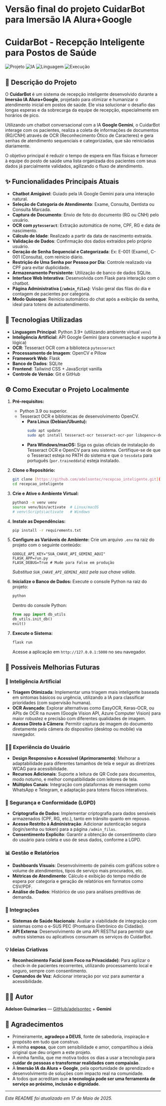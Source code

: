 # Versão final do projeto CuidarBot para Imersão IA Alura+Google
# CuidarBot - Recepção Inteligente para Postos de Saúde

![Projeto](https://img.shields.io/badge/Projeto-CuidarBot-green?style=for-the-badge&logo=leaflet)
![IA](https://img.shields.io/badge/IA-Google%20Gemini-blue?style=for-the-badge&logo=google)
![Linguagem](https://img.shields.io/badge/Python-3.9%2B-yellow?style=for-the-badge&logo=python)
![Execução](https://img.shields.io/badge/Executado_em-Google%20Colab%20%7C%20Local-orange?style=for-the-badge&logo=googlecolab)
## 📝 Descrição do Projeto

O **CuidarBot** é um sistema de recepção inteligente desenvolvido durante a **Imersão IA Alura+Google**, projetado para otimizar e humanizar o atendimento inicial em postos de saúde. Ele visa solucionar o desafio das longas esperas e da sobrecarga da equipe de recepção, especialmente em horários de pico.

Utilizando um chatbot conversacional com a IA **Google Gemini**, o CuidarBot interage com os pacientes, realiza a coleta de informações de documentos (RG/CNH) através de OCR (Reconhecimento Ótico de Caracteres) e gera senhas de atendimento sequenciais e categorizadas, que são reiniciadas diariamente.

O objetivo principal é reduzir o tempo de espera em filas físicas e fornecer à equipe do posto de saúde uma lista organizada dos pacientes com seus dados já parcialmente validados, agilizando o fluxo de atendimento.

## ✨ Funcionalidades Principais Atuais

* **Chatbot Amigável**: Guiado pela IA Google Gemini para uma interação natural.
* **Seleção de Categoria de Atendimento**: Exame, Consulta, Dentista ou Consulta Marcada.
* **Captura de Documento**: Envio de foto do documento (RG ou CNH) pelo usuário.
* **OCR com `pytesseract`**: Extração automática de nome, CPF, RG e data de nascimento.
* **Cálculo de Idade**: Realizado a partir da data de nascimento extraída.
* **Validação de Dados**: Confirmação dos dados extraídos pelo próprio usuário.
* **Geração de Senha Sequencial e Categorizada**: Ex: E-001 (Exame), C-001 (Consulta), com reinício diário.
* **Restrição de Uma Senha por Pessoa por Dia**: Controle realizado via CPF para evitar duplicidade.
* **Armazenamento Persistente**: Utilização de banco de dados SQLite.
* **Interface Web Interativa**: Desenvolvida com Flask para interação com o chatbot.
* **Página Administrativa (`/admin_filas`)**: Visão geral das filas do dia e contagem de pacientes por categoria.
* **Modo Quiosque**: Reinício automático do chat após a exibição da senha, ideal para totens de autoatendimento.

## 🚀 Tecnologias Utilizadas

* **Linguagem Principal**: Python 3.9+ (utilizando ambiente virtual `venv`)
* **Inteligência Artificial**: API Google Gemini (para conversação e suporte à lógica)
* **OCR**: Tesseract OCR com a biblioteca `pytesseract`
* **Processamento de Imagem**: OpenCV e Pillow
* **Framework Web**: Flask
* **Banco de Dados**: SQLite
* **Frontend**: Tailwind CSS + JavaScript vanilla
* **Controle de Versão**: Git e GitHub

## ⚙️ Como Executar o Projeto Localmente

1.  **Pré-requisitos:**
    * Python 3.9 ou superior.
    * Tesseract OCR e bibliotecas de desenvolvimento OpenCV.
        * **Para Linux (Debian/Ubuntu):**
            ```bash
            sudo apt update
            sudo apt install tesseract-ocr tesseract-ocr-por libopencv-dev python3-opencv
            ```
        * **Para Windows/macOS:** Siga os guias oficiais de instalação do Tesseract OCR e OpenCV para seu sistema. Certifique-se de que o Tesseract esteja no PATH do sistema e que o `tessdata` para português (`por.traineddata`) esteja instalado.

2.  **Clone o Repositório:**
    ```bash
    git clone [https://github.com/adelsontec/recepcao_inteligente.git](https://github.com/adelsontec/recepcao_inteligente.git)
    cd recepcao_inteligente
    ```

3.  **Crie e Ative o Ambiente Virtual:**
    ```bash
    python3 -m venv venv
    source venv/bin/activate  # Linux/macOS
    # venv\Scripts\activate   # Windows
    ```

4.  **Instale as Dependências:**
    ```bash
    pip install -r requirements.txt
    ```

5.  **Configure as Variáveis de Ambiente:**
    Crie um arquivo `.env` na raiz do projeto com o seguinte conteúdo:
    ```env
    GOOGLE_API_KEY="SUA_CHAVE_API_GEMINI_AQUI"
    FLASK_APP=run.py
    FLASK_DEBUG=True # Mude para False em produção
    ```
    *Substitua `SUA_CHAVE_API_GEMINI_AQUI` pela sua chave válida.*

6.  **Inicialize o Banco de Dados:**
    Execute o console Python na raiz do projeto:
    ```bash
    python
    ```
    Dentro do console Python:
    ```python
    from app import db_utils
    db_utils.init_db()
    exit()
    ```

7.  **Execute o Sistema:**
    ```bash
    flask run
    ```
    Acesse a aplicação em `http://127.0.0.1:5000` no seu navegador.

## 🔮 Possíveis Melhorias Futuras

### 🧠 Inteligência Artificial
* **Triagem Otimizada**: Implementar uma triagem mais inteligente baseada em sintomas básicos ou urgência, utilizando a IA para classificar prioridades (com supervisão humana).
* **OCR Avançado**: Explorar alternativas como EasyOCR, Keras-OCR, ou APIs de OCR na nuvem (Google Vision API, Azure Computer Vision) para maior robustez e precisão com diferentes qualidades de imagem.
* **Acesso Direto à Câmera**: Permitir captura de imagem do documento diretamente pela câmera do dispositivo (desktop ou mobile) via navegador.

### 🧑‍⚕️ Experiência do Usuário
* **Design Responsivo e Acessível (Aprimoramento)**: Melhorar a adaptabilidade para diferentes tamanhos de tela e seguir as diretrizes WCAG para acessibilidade.
* **Recursos Adicionais**: Suporte a leitura de QR Code para documentos, modo noturno, e melhor compatibilidade com leitores de tela.
* **Múltiplos Canais**: Integração com plataformas de mensagem como WhatsApp e Telegram, e adaptação para totens físicos interativos.

### 🔐 Segurança e Conformidade (LGPD)
* **Criptografia de Dados**: Implementar criptografia para dados sensíveis armazenados (CPF, RG, etc.), tanto em trânsito quanto em repouso.
* **Acesso Restrito à Administração**: Adicionar autenticação segura (login/senha ou token) para a página `/admin_filas`.
* **Consentimento Explícito**: Garantir a obtenção de consentimento claro do usuário para coleta e uso de seus dados, conforme a LGPD.

### 📊 Gestão e Relatórios
* **Dashboards Visuais**: Desenvolvimento de painéis com gráficos sobre o volume de atendimentos, tipos de serviço mais procurados, etc.
* **Métricas de Atendimento**: Cálculo e exibição do tempo médio de espera por categoria e geração de relatórios em formatos como CSV/PDF.
* **Análise de Dados**: Histórico de uso para análises preditivas de demanda.

### 🔌 Integrações
* **Sistemas de Saúde Nacionais**: Avaliar a viabilidade de integração com sistemas como o e-SUS PEC (Prontuário Eletrônico do Cidadão).
* **API Externa**: Desenvolvimento de uma API RESTful para permitir que outros sistemas ou aplicativos consumam os serviços do CuidarBot.

### 💡 Ideias Criativas
* **Reconhecimento Facial (com Foco na Privacidade)**: Para agilizar o check-in de pacientes recorrentes, utilizando processamento local e seguro, sempre com consentimento.
* **Comandos de Voz**: Adicionar interação por voz para aumentar a acessibilidade.

## 👨‍💻 Autor

**Adelson Guimarães** — [GitHub/adelsontec](https://github.com/adelsontec) + **Gemini**

## 🙏 Agradecimentos

* Primeiramente, **agradeço a DEUS**, fonte de sabedoria, inspiração e propósito em tudo que construo.
* À minha **esposa**, que com sensibilidade e amor, compartilhou a ideia original que deu origem a este projeto.
* À minha família, que me motiva todos os dias a usar a tecnologia para **cuidar de pessoas e transformar realidades com compaixão**.
* À **Imersão IA da Alura + Google**, pela oportunidade de aprendizado e desenvolvimento de soluções com impacto real na comunidade.
* A todos que acreditam que **a tecnologia pode ser uma ferramenta de serviço ao próximo, inclusão e dignidade**.

---

*Este README foi atualizado em 17 de Maio de 2025.*
